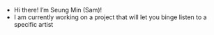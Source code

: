 - Hi there! I’m Seung Min (Sam)!
- I am currently working on a project that will let you binge listen to a specific artist

<!---
samshin3/samshin3 is a ✨ special ✨ repository because its `README.md` (this file) appears on your GitHub profile.
You can click the Preview link to take a look at your changes.
--->
